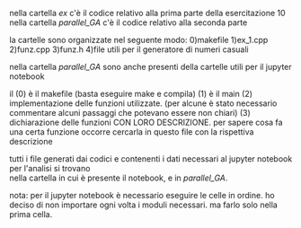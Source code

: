 nella cartella *ex* c'è il codice relativo alla prima parte della esercitazione 10  
nella cartella *parallel_GA* c'è il codice relativo alla seconda parte  

la cartelle sono organizzate nel seguente modo:
0)makefile
1)ex\_1.cpp
2)funz.cpp
3)funz.h
4)file utili per il generatore di numeri casuali
  
nella cartella *parallel_GA* sono anche presenti della cartelle utili per il jupyter notebook  

il (0) è il makefile (basta eseguire make e compila)
(1) è il main
(2) implementazione delle funzioni utilizzate. (per alcune è stato 
 necessario commentare alcuni passaggi che potevano essere non chiari)
(3) dichiarazione delle funzioni CON LORO DESCRIZIONE. per sapere cosa fa una
certa funzione occorre cercarla in questo file con la rispettiva descrizione

tutti i file generati dai codici e contenenti i dati necessari
al jupyter notebook per l'analisi si trovano  
nella cartella in cui è presente il notebook, e in *parallel_GA*. 

nota: per il jupyter notebook è necessario eseguire le celle in ordine.
ho deciso di non importare ogni volta i moduli necessari. ma farlo solo nella
prima cella.

